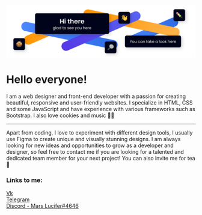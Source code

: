 <p align="center"><img src="assets/img.svg"></p>

# Hello everyone!
I am a web designer and front-end developer with a passion for creating beautiful, responsive and user-friendly websites. I specialize in HTML, CSS and some JavaScript and have experience with various frameworks such as Bootstrap. I also love cookies and music 🍪🎸

---

Apart from coding, I love to experiment with different design tools, I usually use Figma to create unique and visually stunning designs. I am always looking for new ideas and opportunities to grow as a developer and designer, so feel free to contact me if you are looking for a talented and dedicated team member for your next project! You can also invite me for tea 🍵

### Links to me:

<p align="left">
  <a href="https://vk.com/mars_lucifer%22%3EVK">Vk</a><br>
  <a href="https://t.me/Mars_Lucifer%22%3ETelegram">Telegram</a><br>
  <a href="https://discord.com/">Discord - Mars Lucifer#4646</a><br>
</p>